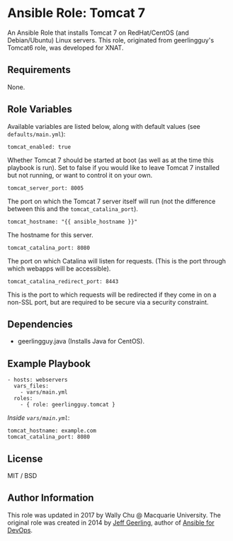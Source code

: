 # Ansible Role: Tomcat 7

An Ansible Role that installs Tomcat 7 on RedHat/CentOS (and Debian/Ubuntu) Linux servers. This role, originated from geerlingguy's Tomcat6 role, was developed for XNAT.  

## Requirements

None.

## Role Variables

Available variables are listed below, along with default values (see `defaults/main.yml`):

    tomcat_enabled: true

Whether Tomcat 7 should be started at boot (as well as at the time this playbook is run). Set to false if you would like to leave Tomcat 7 installed but not running, or want to control it on your own.

    tomcat_server_port: 8005

The port on which the Tomcat 7 server itself will run (not the difference between this and the `tomcat_catalina_port`).

    tomcat_hostname: "{{ ansible_hostname }}"

The hostname for this server.

    tomcat_catalina_port: 8080

The port on which Catalina will listen for requests. (This is the port through which webapps will be accessible).

    tomcat_catalina_redirect_port: 8443

This is the port to which requests will be redirected if they come in on a non-SSL port, but are required to be secure via a security constraint.

## Dependencies

  - geerlingguy.java (Installs Java for CentOS).

## Example Playbook

    - hosts: webservers
      vars_files:
        - vars/main.yml
      roles:
        - { role: geerlingguy.tomcat }

*Inside `vars/main.yml`*:

    tomcat_hostname: example.com
    tomcat_catalina_port: 8080

## License

MIT / BSD

## Author Information

This role was updated in 2017 by Wally Chu @ Macquarie University. The original role was created in 2014 by [Jeff Geerling](https://www.jeffgeerling.com/), author of [Ansible for DevOps](https://www.ansiblefordevops.com/).

